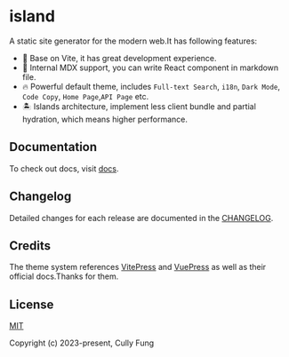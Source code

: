 # island

A static site generator for the modern web.It has following features:

- 🚀 Base on Vite, it has great development experience.
- 📝 Internal MDX support, you can write React component in markdown file.
- 🔥 Powerful default theme, includes `Full-text Search`, `i18n`, `Dark Mode`, `Code Copy`, `Home Page`,`API Page` etc.
- 🏝️ Islands architecture, implement less client bundle and partial hydration, which means higher performance.

## Documentation

To check out docs, visit [docs](https://island.cullyfung/).

## Changelog

Detailed changes for each release are documented in the [CHANGELOG](https://github.com/cullyfung/island/blob/main/CHANGELOG.md).

## Credits

The theme system references [VitePress](https://vitepress.vuejs.org/) and [VuePress](https://vuepress.vuejs.org/) as well as their official docs.Thanks for them.

## License

[MIT](https://github.com/cullyfung/island/blob/main/LICENSE)

Copyright (c) 2023-present, Cully Fung